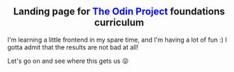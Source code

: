 ## <center> Landing page for <font color="blue">**The Odin Project**</font> foundations curriculum</center>

I'm learning a little frontend in my spare time, and I'm having a lot of fun :)
I gotta admit that the results are not bad at all!

Let's go on and see where this gets us 😜

